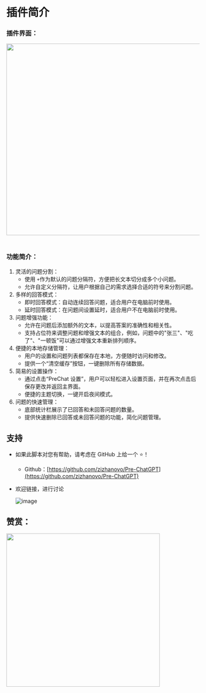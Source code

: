 # 插件简介

### 插件界面：

​<img src="https://github.com/zizhanovo/pitcure0_0/assets/132113115/1b10deb3-6f27-4c6a-b60b-9779f9488f16" width="1000" height="500">
‍

### 功能简介：

1. 灵活的问题分割：
   * 使用 `+` ​作为默认的问题分隔符，方便把长文本切分成多个小问题。
   * 允许自定义分隔符，让用户根据自己的需求选择合适的符号来分割问题。
2. 多样的回答模式：
   * 即时回答模式：自动连续回答问题，适合用户在电脑前时使用。
   * 延时回答模式：在问题间设置延时，适合用户不在电脑前时使用。
3. 问题增强功能：
   * 允许在问题后添加额外的文本，以提高答案的准确性和相关性。
   * 支持占位符来调整问题和增强文本的组合，例如，问题中的"张三"、"吃了"、"一顿饭"可以通过增强文本重新排列顺序。
4. 便捷的本地存储管理：
   * 用户的设置和问题列表都保存在本地，方便随时访问和修改。
   * 提供一个“清空缓存”按钮，一键删除所有存储数据。
5. 简易的设置操作：
   * 通过点击“PreChat 设置”，用户可以轻松进入设置页面，并在再次点击后保存更改并返回主界面。
   * 便捷的主题切换，一键开启夜间模式。
6. 问题的快速管理：
   * 底部统计栏展示了已回答和未回答问题的数量。
   * 提供快速删除已回答或未回答问题的功能，简化问题管理。

## 支持

* 如果此脚本对您有帮助，请考虑在 GitHub 上给一个 ⭐！

  - Github：[https://github.com/zizhanovo/Pre-ChatGPT](https://github.com/zizhanovo/Pre-ChatGPT)

* 欢迎链接，进行讨论

  ​![image](https://github.com/zizhanovo/pitcure0_0/assets/132113115/12d8aab9-1bfe-4132-9b95-e6243f9d3b12)​

## 赞赏：

​<img src="https://github.com/zizhanovo/pitcure0_0/assets/132113115/a1ca7dcb-172c-4964-aa55-f0249e7f24fb" width="400" height="400">
